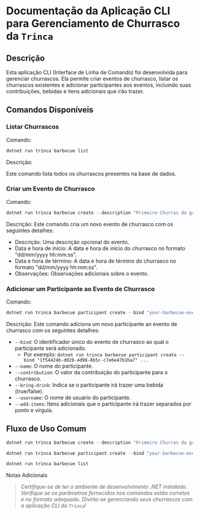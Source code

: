 # Documentação da Aplicação CLI para Gerenciamento de Churrasco da `Trinca`

## Descrição
Esta aplicação CLI (Interface de Linha de Comando) foi desenvolvida para gerenciar churrascos. Ela permite criar eventos de churrasco, listar os churrascos existentes e adicionar participantes aos eventos, incluindo suas contribuições, bebidas e itens adicionais que irão trazer.

## Comandos Disponíveis
### Listar Churrascos
Comando:

```powershell
dotnet run trinca barbecue list
```
Descrição:

Este comando lista todos os churrascos presentes na base de dados.

### Criar um Evento de Churrasco
Comando:

```powershell
dotnet run trinca barbecue create --description "Primeiro Churras da galera!!!!" --begin "12/01/2024 13:00:00" --end "12/01/2024 17:00:00" --remark "Traga seu amigo!!!!!!"
```
Descrição:
Este comando cria um novo evento de churrasco com os seguintes detalhes:

- Descrição: Uma descrição opcional do evento.
- Data e hora de início: A data e hora de início do churrasco no formato "dd/mm/yyyy hh:mm:ss".
- Data e hora de término: A data e hora de término do churrasco no formato "dd/mm/yyyy hh:mm:ss".
- Observações: Observações adicionais sobre o evento.

### Adicionar um Participante ao Evento de Churrasco
Comando:

```powershell
dotnet run trinca barbecue participant create --bind "your-barbecue-event-identifier-here" --name "Yuri Melo" --contribution 245,95 --bring-drink false --username yuridsm --add-items "Item 001;Item 002;Item 003;brinds para o pessoal"
```

Descrição:
Este comando adiciona um novo participante ao evento de churrasco com os seguintes detalhes:

- `--bind`: O identificador único do evento de churrasco ao qual o participante será adicionado.
    - Por exemplo: `dotnet run trinca barbecue participant create --bind "1f54424b-d028-4d98-8b5c-c7e6e47b1ba7" ...`
- `--name`: O nome do participante.
- `--contribution`: O valor da contribuição do participante para o churrasco.
- `--bring-drink`: Indica se o participante irá trazer uma bebida (true/false).
- `--username`: O nome de usuário do participante.
- `--add-items`: Itens adicionais que o participante irá trazer separados por ponto e vírgula.

## Fluxo de Uso Comum

```powershell
dotnet run trinca barbecue create --description "Primeiro Churras da galera!!!!" --begin "12/01/2024 13:00:00" --end "12/01/2024 17:00:00" --remark "Traga seu amigo!!!!!!"
```


```powershell
dotnet run trinca barbecue participant create --bind "your-barbecue-event-identifier-here" --name "Yuri Melo" --contribution 245,95 --bring-drink false --username yuridsm --add-items "Item 001;Item 002;Item 003;brinds para o pessoal"
```

```powershell
dotnet run trinca barbecue list
```

Notas Adicionais

> *Certifique-se de ter o ambiente de desenvolvimento .NET instalado.
Verifique se os parâmetros fornecidos nos comandos estão corretos e no formato adequado.
Divirta-se gerenciando seus churrascos com a aplicação CLI da `Trinca`!*